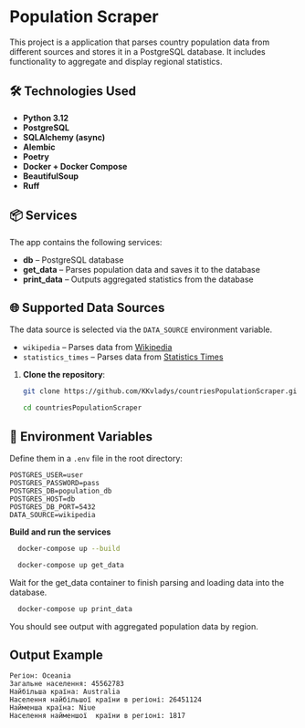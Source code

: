 # Population Scraper

This project is a application that parses country population data from different sources and stores it in a PostgreSQL
database. It includes functionality to aggregate and display regional statistics.

## 🛠️ Technologies Used

- **Python 3.12**
- **PostgreSQL**
- **SQLAlchemy (async)**
- **Alembic**
- **Poetry**
- **Docker + Docker Compose**
- **BeautifulSoup**
- **Ruff**

## 📦 Services

The app contains the following services:

- **db** – PostgreSQL database
- **get_data** – Parses population data and saves it to the database
- **print_data** – Outputs aggregated statistics from the database

## 🌐 Supported Data Sources

The data source is selected via the `DATA_SOURCE` environment variable.

- `wikipedia` – Parses data
  from [Wikipedia](https://en.wikipedia.org/wiki/List_of_countries_by_population_(United_Nations))
- `statistics_times` – Parses data
  from [Statistics Times](https://statisticstimes.com/demographics/countries-by-population.php)


1. **Clone the repository**:

   ```bash
   git clone https://github.com/KKvladys/countriesPopulationScraper.git
   ```
   ```bash
   cd countriesPopulationScraper
    ```

## 🔧 Environment Variables

Define them in a `.env` file in the root directory:

```env
POSTGRES_USER=user
POSTGRES_PASSWORD=pass
POSTGRES_DB=population_db
POSTGRES_HOST=db
POSTGRES_DB_PORT=5432
DATA_SOURCE=wikipedia
```

**Build and run the services**

```bash
  docker-compose up --build
```

```bash
  docker-compose up get_data
```
Wait for the get_data container to finish parsing and loading data into the database.
```bash
  docker-compose up print_data
```
You should see output with aggregated population data by region.

## Output Example
```angular2html
Регіон: Oceania                                                                                                                                 
Загальне населення: 45562783                                                                                                                  
Найбільша країна: Australia
Населення найбільшої країни в регіоні: 26451124                                                                                               
Найменша країна: Niue                                                                                                                         
Населення найменшої  країни в регіоні: 1817  
```
